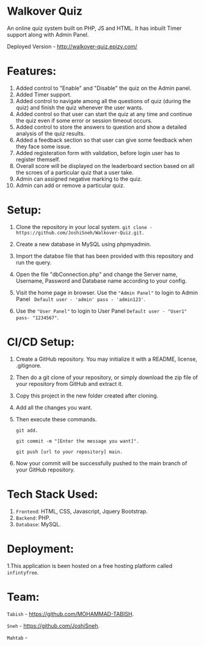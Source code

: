 # Walkover Quiz
An online quiz system built on PHP, JS and HTML. It has inbuilt Timer support along with Admin Panel.

Deployed Version - http://walkover-quiz.epizy.com/

# Features: 

1. Added control to "Enable" and "Disable" the quiz on the Admin panel.
2. Added Timer support.
3. Added control to navigate among all the questions of quiz (during the quiz) and finish the quiz whenever the user wants.
4. Added control so that user can start the quiz at any time and continue the quiz even if some error or session timeout occurs.
5. Added control to store the answers to question and show a detailed analysis of the quiz results.
6. Added a feedback section so that user can give some feedback when they face some issue.
7. Added registeration form with validation, before login user has to register themself.
8. Overall score will be displayed on the leaderboard section based on all the scroes of a particular quiz that a user take.
9. Admin can assigned negative marking to the quiz.
10. Admin can add or remove a particular quiz.

# Setup:

1. Clone the repository in your local system.
`git clone - https://github.com/JoshiSneh/Walkover-Quiz.git.`
2. Create a new database in MySQL using phpmyadmin.
 
3. Import the databse file that has been provided with this repository and run the query.
 
4. Open the file "dbConnection.php" and change the Server name, Username, Password and Database name according to your config.
 
5. Visit the home page in browser. Use the `"Admin Panel"` to login to Admin Panel ` Default user - 'admin' pass - 'admin123'`. 

6. Use the `"User Panel"` to login to User Panel `Default user - "User1" pass- "1234567"`. 

# CI/CD Setup:
1. Create a GitHub repository. You may initialize it with a README, license, .gitignore.
2. Then do a git clone of your repository, or simply download the zip file of your repository from GitHub and extract it.
3. Copy this project in the new folder created after cloning.
4. Add all the changes you want.
5. Then execute these commands.

   `git add.`
   
    `git commit -m "[Enter the message you want]".`
    
    `git push [url to your repository] main.`
6. Now your commit will be successfully pushed to the main branch of your GitHub repository.

# Tech Stack Used:
1. `Frontend`: HTML, CSS, Javascript, Jquery Bootstrap.
2. `Backend`: PHP.
3. `Database`: MySQL.

# Deployment:
1.This application is been hosted on a free hosting platform called `infintyfree`.

# Team:
`Tabish` - https://github.com/MOHAMMAD-TABISH.

`Sneh` - https://github.com/JoshiSneh.

`Mahtab` - 
